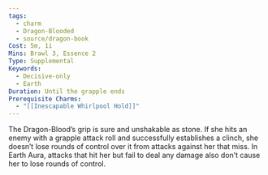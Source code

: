 ```yaml
---
tags:
  - charm
  - Dragon-Blooded
  - source/dragon-book
Cost: 5m, 1i
Mins: Brawl 3, Essence 2
Type: Supplemental
Keywords:
  - Decisive-only
  - Earth
Duration: Until the grapple ends
Prerequisite Charms:
  - "[[Inescapable Whirlpool Hold]]"
---
```

The Dragon-Blood’s grip is sure and unshakable as stone. If she hits an enemy with a grapple attack roll and successfully establishes a clinch, she doesn’t lose rounds of control over it from attacks against her that miss. In Earth Aura, attacks that hit her but fail to deal any damage also don’t cause her to lose rounds of control.